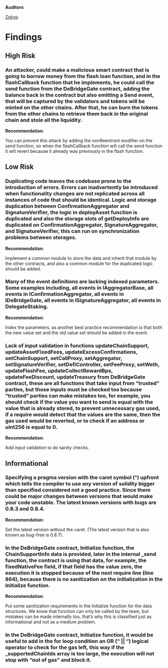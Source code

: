 **Auditors**

[Zokyo](https://x.com/zokyo_io)

# Findings

## High Risk

### An attacker, could make a malicious smart contract that is going to borrow money from the flash loan function, and in the flashCallback function that he implements, he could call the send function from the DeBridgeGate contract, adding the balance back in the contract but also emitting a Send event, that will be captured by the validators and tokens will be minted on the other chains. After that, he can burn the tokens from the other chains to retrieve them back in the original chain and stole all the liquidity.

**Recommendation**:

You can prevent this attack by adding the nonReentrant modifier on the send function, so
when the flashCallback function will call the send function it will revert because it already was
previously in the flash function.

## Low Risk

### Duplicating code leaves the codebase prone to the introduction of errors. Errors can inadvertently be introduced when functionality changes are not replicated across all instances of code that should be identical. Logic and storage duplication between ConfirmationAggregator and SignatureVerifier, the logic in deployAsset function is duplicated and also the storage slots of getDeployInfo are duplicated on ConfirmationAggregator, SignatureAggregator, and SignatureVerifier, this can run on synchronization problems between storages.

**Recommendation**:

Implement a common module to store the data and inherit that module by the other
contracts, and also a common module for the duplicated logic should be added.

### Many of the event definitions are lacking indexed parameters. Some examples including, all events in IAggregatorBase, all events in IConfirmationAggregator, all events in IDeBridgeGate, all events in ISignatureAggregator, all events in DelegateStaking.

**Recommendation**:

Index the parameters, as another best practice recommendation is that both the new value
set and the old value set should be added in the event.

### Lack of input validation in functions updateChainSupport, updateAssetFixedFees, updateExcessConfirmations, setChainSupport, setCallProxy, setAggregator, setSignatureVerifier, setDefiController, setFeeProxy, setWeth, updateFlashFee, updateCollectRewardBps, updateFeeDiscount, updateTreasury from DeBridgeGate contract, these are all functions that take input from “trusted” parties, but those inputs must be checked too because “trusted” parties can make mistakes too, for example, you should check if the value you want to send is equal with the value that is already stored, to prevent unnecessary gas used, if a require would detect that the values are the same, then the gas used would be reverted, or to check if an address or uint256 is equal to 0.

**Recommendation**:

Add input validation to do sanity checks.

## Informational

### Specifying a pragma version with the caret symbol (^) upfront which tells the compiler to use any version of solidity bigger than specified considered not a good practice. Since there could be major changes between versions that would make your code unstable. The latest known versions with bugs are 0.8.3 and 0.8.4.

**Recommendation**:

Set the latest version without the caret. (The latest version that is also known as bug-free is
0.8.7).

### In the DeBridgeGate contract, Initialize function, the ChainSupportInfo data is provided, later in the internal _send function, the contract is using that data, for example, the fixedNativeFee field, if that field has the value zero, the execution it is stopped because of the next require line (line 864), because there is no sanitization on the initialization in the Initialize function.

**Recommendation**:

Put some sanitization requirements in the Initialize function for the data structures. We know
that function can only be called by the team, but mistakes can be made internally too, that’s
why this is classified just as informational and not as a medium problem.

### In the DeBridgeGate contract, Initialize function, it would be useful to add in the for loop condition an OR (“ || “) logical operator to check for the gas left, this way if the _supportedChainIds array is too large, the execution will not stop with “out of gas” and block it.
